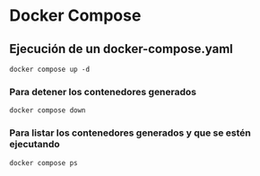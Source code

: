 # Docker Compose

## Ejecución de un docker-compose.yaml

```
docker compose up -d
```

### Para detener los contenedores generados

```
docker compose down
```

### Para listar los contenedores generados y que se estén ejecutando

```
docker compose ps
```
